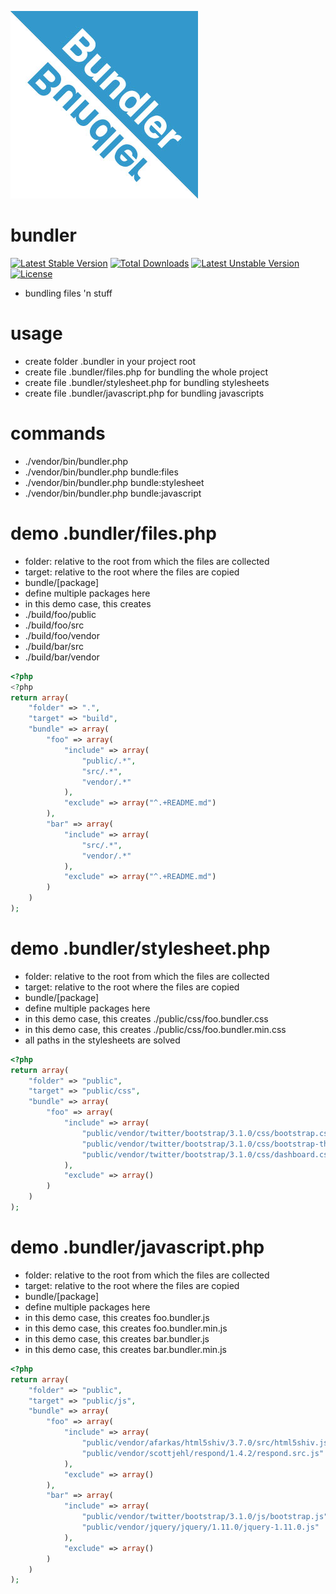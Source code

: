 ![Image](logo.jpg?raw=true)

bundler
=======

[![Latest Stable Version](https://poser.pugx.org/elnebuloso/bundler/v/stable.png)](https://packagist.org/packages/elnebuloso/bundler) [![Total Downloads](https://poser.pugx.org/elnebuloso/bundler/downloads.png)](https://packagist.org/packages/elnebuloso/bundler) [![Latest Unstable Version](https://poser.pugx.org/elnebuloso/bundler/v/unstable.png)](https://packagist.org/packages/elnebuloso/bundler) [![License](https://poser.pugx.org/elnebuloso/bundler/license.png)](https://packagist.org/packages/elnebuloso/bundler)

 * bundling files 'n stuff

usage
=====

 * create folder .bundler in your project root
 * create file .bundler/files.php for bundling the whole project
 * create file .bundler/stylesheet.php for bundling stylesheets
 * create file .bundler/javascript.php for bundling javascripts

commands
========
 * ./vendor/bin/bundler.php
 * ./vendor/bin/bundler.php bundle:files
 * ./vendor/bin/bundler.php bundle:stylesheet
 * ./vendor/bin/bundler.php bundle:javascript

demo .bundler/files.php
============================

 * folder: relative to the root from which the files are collected
 * target: relative to the root where the files are copied
 * bundle/[package]
  * define multiple packages here
  * in this demo case, this creates
   * ./build/foo/public
   * ./build/foo/src
   * ./build/foo/vendor
   * ./build/bar/src
   * ./build/bar/vendor

```php
<?php
<?php
return array(
    "folder" => ".",
    "target" => "build",
    "bundle" => array(
        "foo" => array(
            "include" => array(
                "public/.*",
                "src/.*",
                "vendor/.*"
            ),
            "exclude" => array("^.+README.md")
        ),
        "bar" => array(
            "include" => array(
                "src/.*",
                "vendor/.*"
            ),
            "exclude" => array("^.+README.md")
        )
    )
);
```

demo .bundler/stylesheet.php
============================

 * folder: relative to the root from which the files are collected
 * target: relative to the root where the files are copied
 * bundle/[package]
  * define multiple packages here
  * in this demo case, this creates ./public/css/foo.bundler.css
  * in this demo case, this creates ./public/css/foo.bundler.min.css
 * all paths in the stylesheets are solved

```php
<?php
return array(
    "folder" => "public",
    "target" => "public/css",
    "bundle" => array(
        "foo" => array(
            "include" => array(
                "public/vendor/twitter/bootstrap/3.1.0/css/bootstrap.css",
                "public/vendor/twitter/bootstrap/3.1.0/css/bootstrap-theme.css",
                "public/vendor/twitter/bootstrap/3.1.0/css/dashboard.css"
            ),
            "exclude" => array()
        )
    )
);
```

demo .bundler/javascript.php
============================

 * folder: relative to the root from which the files are collected
 * target: relative to the root where the files are copied
 * bundle/[package]
  * define multiple packages here
  * in this demo case, this creates foo.bundler.js
  * in this demo case, this creates foo.bundler.min.js
  * in this demo case, this creates bar.bundler.js
  * in this demo case, this creates bar.bundler.min.js

```php
<?php
return array(
    "folder" => "public",
    "target" => "public/js",
    "bundle" => array(
        "foo" => array(
            "include" => array(
                "public/vendor/afarkas/html5shiv/3.7.0/src/html5shiv.js",
                "public/vendor/scottjehl/respond/1.4.2/respond.src.js"
            ),
            "exclude" => array()
        ),
        "bar" => array(
            "include" => array(
                "public/vendor/twitter/bootstrap/3.1.0/js/bootstrap.js",
                "public/vendor/jquery/jquery/1.11.0/jquery-1.11.0.js"
            ),
            "exclude" => array()
        )
    )
);
```